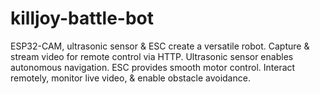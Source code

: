 # killjoy-battle-bot
ESP32-CAM, ultrasonic sensor &amp; ESC create a versatile robot. Capture &amp; stream video for remote control via HTTP. Ultrasonic sensor enables autonomous navigation. ESC provides smooth motor control. Interact remotely, monitor live video, &amp; enable obstacle avoidance.
